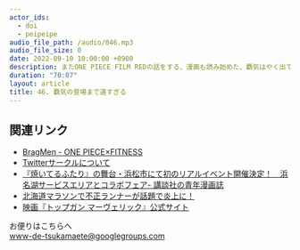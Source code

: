 ```yaml
---
actor_ids:
  - doi
  - peipeipe
audio_file_path: /audio/046.mp3
audio_file_size: 0
date: 2022-09-10 10:00:00 +0900
description: またONE PIECE FILM REDの話をする、漫画も読み始めた、覇気はやく出てきてほしい、漫画の楽しみ方、ONE PIECEのコラボフィットネスジムってどうよ、Twitterサークル機能使ってみた、北海道マラソン不正マラソンランナー問題、サービスエリアでやる漫画のイベントへ行くかどうかについて話しました。
duration: "70:07"
layout: article
title: 46. 覇気の登場まで遠すぎる
---
```


## 関連リンク
- [BragMen - ONE PIECE×FITNESS](https://onepiece-bragmen.com/)
- [Twitterサークルについて](https://help.twitter.com/ja/using-twitter/twitter-circle)
- [『焼いてるふたり』の舞台・浜松市にて初のリアルイベント開催決定！　浜名湖サービスエリアとコラボフェア- 講談社の青年漫画誌](https://morning.kodansha.co.jp/news/5483.html)
- [北海道マラソンで不正ランナーが話題で炎上に！](https://himmel-ellipse.com/21993.html)
- [映画『トップガン マーヴェリック』公式サイト](https://topgunmovie.jp/)


お便りはこちらへ<br/>
www-de-tsukamaete@googlegroups.com